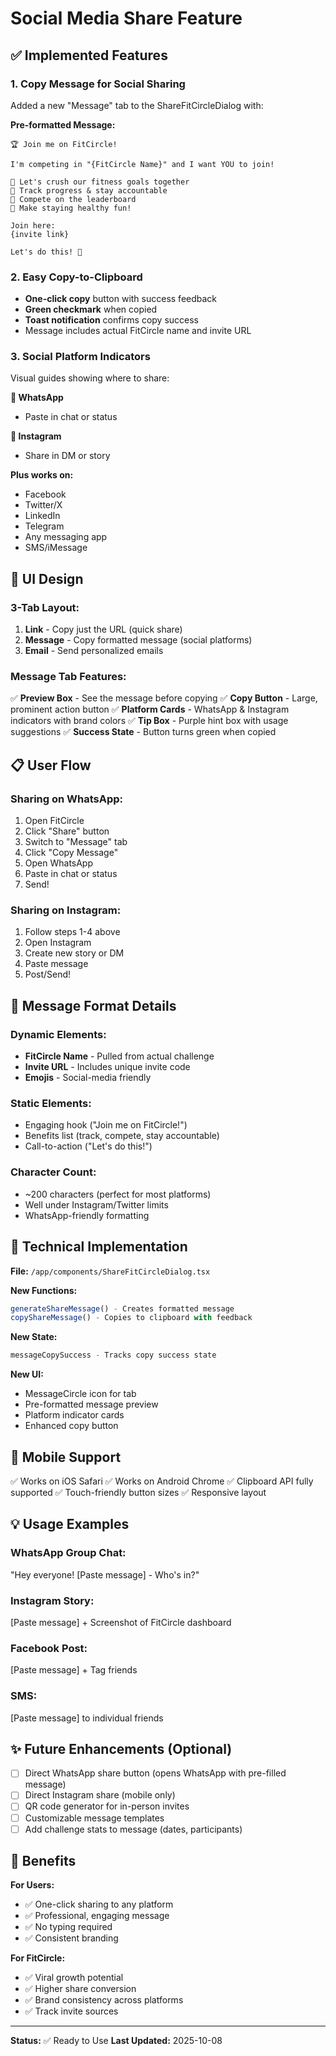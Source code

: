 # Social Media Share Feature

## ✅ Implemented Features

### 1. Copy Message for Social Sharing

Added a new "Message" tab to the ShareFitCircleDialog with:

**Pre-formatted Message:**
```
🏆 Join me on FitCircle!

I'm competing in "{FitCircle Name}" and I want YOU to join!

💪 Let's crush our fitness goals together
🎯 Track progress & stay accountable
🏅 Compete on the leaderboard
🎉 Make staying healthy fun!

Join here:
{invite link}

Let's do this! 🚀
```

### 2. Easy Copy-to-Clipboard

- **One-click copy** button with success feedback
- **Green checkmark** when copied
- **Toast notification** confirms copy success
- Message includes actual FitCircle name and invite URL

### 3. Social Platform Indicators

Visual guides showing where to share:

**📱 WhatsApp**
- Paste in chat or status

**📸 Instagram**
- Share in DM or story

**Plus works on:**
- Facebook
- Twitter/X
- LinkedIn
- Telegram
- Any messaging app
- SMS/iMessage

## 🎨 UI Design

### 3-Tab Layout:

1. **Link** - Copy just the URL (quick share)
2. **Message** - Copy formatted message (social platforms)
3. **Email** - Send personalized emails

### Message Tab Features:

✅ **Preview Box** - See the message before copying
✅ **Copy Button** - Large, prominent action button
✅ **Platform Cards** - WhatsApp & Instagram indicators with brand colors
✅ **Tip Box** - Purple hint box with usage suggestions
✅ **Success State** - Button turns green when copied

## 📋 User Flow

### Sharing on WhatsApp:

1. Open FitCircle
2. Click "Share" button
3. Switch to "Message" tab
4. Click "Copy Message"
5. Open WhatsApp
6. Paste in chat or status
7. Send!

### Sharing on Instagram:

1. Follow steps 1-4 above
2. Open Instagram
3. Create new story or DM
4. Paste message
5. Post/Send!

## 🎯 Message Format Details

### Dynamic Elements:
- **FitCircle Name** - Pulled from actual challenge
- **Invite URL** - Includes unique invite code
- **Emojis** - Social-media friendly

### Static Elements:
- Engaging hook ("Join me on FitCircle!")
- Benefits list (track, compete, stay accountable)
- Call-to-action ("Let's do this!")

### Character Count:
- ~200 characters (perfect for most platforms)
- Well under Instagram/Twitter limits
- WhatsApp-friendly formatting

## 🚀 Technical Implementation

**File:** `/app/components/ShareFitCircleDialog.tsx`

**New Functions:**
```typescript
generateShareMessage() - Creates formatted message
copyShareMessage() - Copies to clipboard with feedback
```

**New State:**
```typescript
messageCopySuccess - Tracks copy success state
```

**New UI:**
- MessageCircle icon for tab
- Pre-formatted message preview
- Platform indicator cards
- Enhanced copy button

## 📱 Mobile Support

✅ Works on iOS Safari
✅ Works on Android Chrome
✅ Clipboard API fully supported
✅ Touch-friendly button sizes
✅ Responsive layout

## 💡 Usage Examples

### WhatsApp Group Chat:
"Hey everyone! [Paste message] - Who's in?"

### Instagram Story:
[Paste message] + Screenshot of FitCircle dashboard

### Facebook Post:
[Paste message] + Tag friends

### SMS:
[Paste message] to individual friends

## ✨ Future Enhancements (Optional)

- [ ] Direct WhatsApp share button (opens WhatsApp with pre-filled message)
- [ ] Direct Instagram share (mobile only)
- [ ] QR code generator for in-person invites
- [ ] Customizable message templates
- [ ] Add challenge stats to message (dates, participants)

## 🎉 Benefits

**For Users:**
- ✅ One-click sharing to any platform
- ✅ Professional, engaging message
- ✅ No typing required
- ✅ Consistent branding

**For FitCircle:**
- ✅ Viral growth potential
- ✅ Higher share conversion
- ✅ Brand consistency across platforms
- ✅ Track invite sources

---

**Status:** ✅ Ready to Use
**Last Updated:** 2025-10-08
